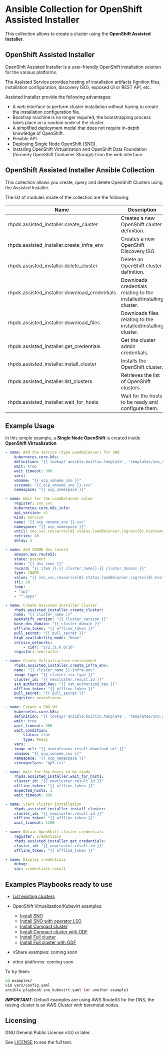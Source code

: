 # Ansible Collection for OpenShift Assisted Installer
This collection allows to create a cluster using the **OpenShift Assisted Installer**. 

## OpenShift Assisted Installer

OpenShift Assisted Installer is a user-friendly OpenShift installation solution for the various platforms.

The Assisted Service provides hosting of installation artifacts (Ignition files, installation configuration, discovery ISO), exposed UI or REST API, etc.

Assisted Installer provide the following advantages:

* A web interface to perform cluster installation without having to create the installation configuration file.
* Boostrap machine is no longer required, the bootstrapping process takes place on a random node of the cluster.
* A simplified deployment model that does not require in-depth knowledge of OpenShift.
* Flexible API.
* Deploying Single Node OpenShift (SNO).
* Installing OpenShift Virtualization and OpenShift Data Foundation (formerly OpenShift Container Storage) from the web interface.

## OpenShift Assisted Installer Ansible Collection

This collection allows you create, query and delete OpenShift Clusters using the Assisted Installer. 

The list of modules inside of the collection are the following:

Name | Description
--- | ---
rhpds.assisted_installer.create_cluster|Creates a new OpenShift cluster definition.
rhpds.assisted_installer.create_infra_env|Creates a new OpenShift Discovery ISO.
rhpds.assisted_installer.delete_cluster|Delete an OpenShift cluster definition.
rhpds.assisted_installer.download_credentials|Downloads credentials relating to the installed/installing cluster.
rhpds.assisted_installer.download_files|Downloads files relating to the installed/installing cluster.
rhpds.assisted_installer.get_credentials|Get the cluster admin credentials.
rhpds.assisted_installer.install_cluster|Installs the OpenShift cluster.
rhpds.assisted_installer.list_clusters| Retrieves the list of OpenShift clusters.
rhpds.assisted_installer.wait_for_hosts|Wait for the hosts to be ready and configure them.


## Example Usage

In this simple example, a **Single Node OpenShift** is created inside **OpenShift Virtualization**

```yaml
- name: Add the service (type LoadBalancer) for SNO
    kubernetes.core.k8s:
    definition: "{{ lookup('ansible.builtin.template', 'templates/sno_svc.yaml') }}"
    wait: true
    wait_timeout: 300
    vars:
    vmname: "{{ ocp_vmname_sno }}"
    svcname: "{{ ocp_vmname_sno }}-svc"
    namespace: "{{ ocp_namespace }}"

- name: Wait for the LoadBalancer value
    register: sno_svc
    kubernetes.core.k8s_info:
    api_version: v1
    kind: Service
    name: "{{ ocp_vmname_sno }}-svc"
    namespace: "{{ ocp_namespace }}"
    until: sno_svc.resources[0].status.loadBalancer.ingress[0].hostname | default('') != ''
    retries: 10
    delay: 2

- name: Add CNAME dns record
    amazon.aws.route53:
    state: present
    zone: "{{ dns_zone }}"
    record: "{{ item }}.{{ cluster_name}}.{{ cluster_domain }}"
    type: CNAME
    value: "{{ sno_svc.resources[0].status.loadBalancer.ingress[0].hostname }}"
    ttl: 30
    loop:
    - "api"
    - "*.apps"

- name: Create Assisted Installer Cluster
    rhpds.assisted_installer.create_cluster:
    name: "{{ cluster_name }}"
    openshift_version: "{{ cluster_version }}"
    base_dns_domain: "{{ cluster_domain }}"
    offline_token: "{{ offline_token }}"
    pull_secret: "{{ pull_secret }}"
    high_availability_mode: "None"
    service_networks:
        - cidr: "172.31.0.0/16"
    register: newcluster

- name: Create Infrastructure environment
    rhpds.assisted_installer.create_infra_env:
    name: "{{ cluster_name }}-infra-env"
    image_type: "{{ cluster_iso_type }}"
    cluster_id: "{{ newcluster.result.id }}"
    ssh_authorized_key: "{{ ssh_authorized_key }}"
    offline_token: "{{ offline_token }}"
    pull_secret: "{{ pull_secret }}"
    register: newinfraenv

- name: Create a SNO VM
    kubernetes.core.k8s:
    definition: "{{ lookup('ansible.builtin.template', 'templates/sno.yaml') }}"
    wait: true
    wait_timeout: 300
    wait_condition:
        status: true
        type: Ready
    vars:
    image_url: "{{ newinfraenv.result.download_url }}"
    vmname: "{{ ocp_vmname_sno }}"
    namespace: "{{ ocp_namespace }}"
    storageclass: "gp3-csi"

- name: Wait for the hosts to be ready
    rhpds.assisted_installer.wait_for_hosts:
    cluster_id: "{{ newcluster.result.id }}"
    offline_token: "{{ offline_token }}"
    expected_hosts: 1
    wait_timeout: 600

- name: Start cluster installation
    rhpds.assisted_installer.install_cluster:
    cluster_id: "{{ newcluster.result.id }}"
    offline_token: "{{ offline_token }}"
    wait_timeout: 1200

- name: Obtain OpenShift cluster credentials
    register: credentials
    rhpds.assisted_installer.get_credentials:
    cluster_id: "{{ newcluster.result.id }}"
    offline_token: "{{ offline_token }}"

- name: Display credentials
    debug:
    var: credentials.result
```

## Examples Playbooks ready to use

* [List existing clusters](https://github.com/rhpds/assisted_installer/blob/main/examples/list_clusters.yaml)
* OpenShift Virtualization/Kubevirt examples:
    * [Install SNO](https://github.com/rhpds/assisted_installer/blob/main/examples/sno_kubevirt.yaml)
    * [Install SNO with operator LSO](https://github.com/rhpds/assisted_installer/blob/main/examples/sno_lso_kubevirt.yaml)
    * [Install Compact cluster](https://github.com/rhpds/assisted_installer/blob/main/examples/compact_kubevirt.yaml)
    * [Install Compact cluster with ODF](https://github.com/rhpds/assisted_installer/blob/main/examples/compact_odf_kubevirt.yaml)
    * [Install Full cluster](https://github.com/rhpds/assisted_installer/blob/main/examples/full_kubevirt.yaml)
    * [Install Full cluster with ODF](https://github.com/rhpds/assisted_installer/blob/main/examples/full_odf_kubevirt.yaml)

* vShere examples: coming soon
* other platforms: coming soon

To try them:
```sh
cd examples/
vim vars/config.yaml
ansible-playbook sno_kubevirt.yaml (or another example)
```

**_IMPORTANT_**: Default examples are using AWS Route53 for the DNS, the testing cluster is an AWS Cluster with baremetal nodes.

## Licensing

GNU General Public License v3.0 or later.

See [LICENSE](https://www.gnu.org/licenses/gpl-3.0.txt) to see the full text.
